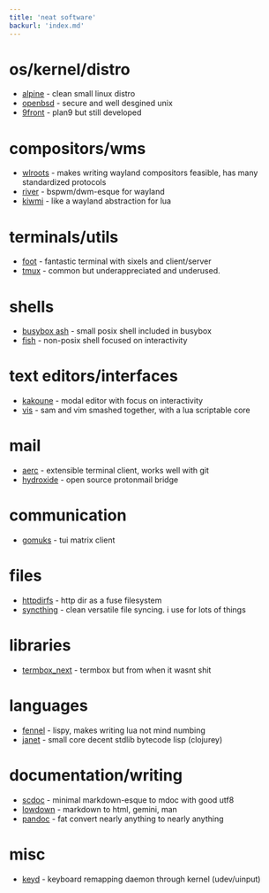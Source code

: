 ```yaml
---
title: 'neat software'
backurl: 'index.md'
---
```


os/kernel/distro
================

- [alpine](https://www.alpinelinux.org/)
  \- clean small linux distro
- [openbsd](https://www.openbsd.org/)
  \- secure and well desgined unix
- [9front](http://9front.org/)
  \- plan9 but still developed

compositors/wms
===============

- [wlroots](https://gitlab.freedesktop.org/wlroots/wlroots)
  \- makes writing wayland compositors feasible, has many standardized
  protocols
- [river](https://github.com/riverwm/river/)
  \- bspwm/dwm-esque for wayland
- [kiwmi](https://github.com/buffet/kiwmi)
  \- like a wayland abstraction for lua

terminals/utils
===============

- [foot](https://codeberg.org/dnkl/foot)
  \- fantastic terminal with sixels and client/server
- [tmux](https://github.com/tmux/tmux)
  \- common but underappreciated and underused.

shells
======

- [busybox ash](https://git.busybox.net/busybox/tree/shell/ash.c)
  \- small posix shell included in busybox
- [fish](https://fishshell.com/)
  \- non-posix shell focused on interactivity

text editors/interfaces
=======================

- [kakoune](https://github.com/mawww/kakoune/)
  \- modal editor with focus on interactivity
- [vis](https://github.com/martanne/vis/)
  \- sam and vim smashed together, with a lua scriptable core

mail
====

- [aerc](https://aerc-mail.org/)
  \- extensible terminal client, works well with git
- [hydroxide](https://github.com/emersion/hydroxide)
  \- open source protonmail bridge

communication
=============

- [gomuks](https://github.com/tulir/gomuks)
  \- tui matrix client

files
=====

- [httpdirfs](https://github.com/fangfufu/httpdirfs)
  \- http dir as a fuse filesystem
- [syncthing](https://github.com/syncthing/syncthing)
  \- clean versatile file syncing. i use for lots of things

libraries
=========

- [termbox_next](https://github.com/nullgemm/termbox_next)
  \- termbox but from when it wasnt shit

languages
=========

- [fennel](https://github.com/bakpakin/Fennel)
  \- lispy, makes writing lua not mind numbing
- [janet](https://github.com/janet-lang/janet)
  \- small core decent stdlib bytecode lisp (clojurey)

documentation/writing
=====================

- [scdoc](https://git.sr.ht/~sircmpwn/scdoc)
  \- minimal markdown-esque to mdoc with good utf8
- [lowdown](https://github.com/kristapsdz/lowdown)
  \- markdown to html, gemini, man
- [pandoc](https://pandoc.org/)
  \- fat convert nearly anything to nearly anything

misc
====

- [keyd](https://github.com/rvaiya/keyd)
  \- keyboard remapping daemon through kernel (udev/uinput)
